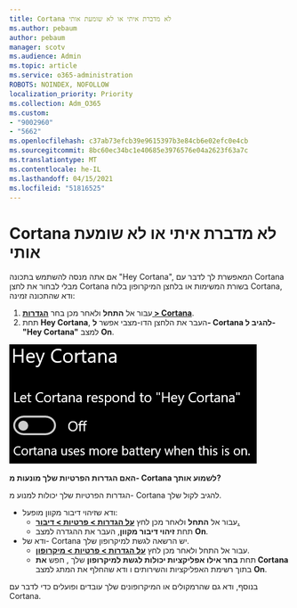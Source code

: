 ```yaml
---
title: Cortana לא מדברת איתי או לא שומעת אותי
ms.author: pebaum
author: pebaum
manager: scotv
ms.audience: Admin
ms.topic: article
ms.service: o365-administration
ROBOTS: NOINDEX, NOFOLLOW
localization_priority: Priority
ms.collection: Adm_O365
ms.custom:
- "9002960"
- "5662"
ms.openlocfilehash: c37ab73efcb39e9615397b3e84cb6e02efc0e4cb
ms.sourcegitcommit: 8bc60ec34bc1e40685e3976576e04a2623f63a7c
ms.translationtype: MT
ms.contentlocale: he-IL
ms.lasthandoff: 04/15/2021
ms.locfileid: "51816525"
---
```

# <a name="cortana-doesnt-talk-to-me-or-cant-hear-me"></a>Cortana לא מדברת איתי או לא שומעת אותי

אם אתה מנסה להשתמש בתכונה "Hey Cortana", המאפשרת לך לדבר עם Cortana מבלי לבחור את לחצן Cortana בשורת המשימות או בלחצן המיקרופון בלוח Cortana, ודא שהתכונה זמינה:

1. עבור אל **התחל** ולאחר מכן בחר **[הגדרות > Cortana](ms-settings:cortana?activationSource=GetHelp)**.
2. תחת **Hey Cortana**, העבר את הלחצן הדו-מצבי אפשר **ל- Cortana להגיב ל- "Hey Cortana"** למצב **On**.

![היי Cortana](media/hey-cortana.png)

**האם הגדרות הפרטיות שלך מונעות מ- Cortana לשמוע אותך?**

הגדרות הפרטיות שלך יכולות למנוע מ- Cortana להגיב לקול שלך.
- ודא שזיהוי דיבור מקוון מופעל:
    - עבור אל **התחל** ולאחר מכן לחץ **[על הגדרות > פרטיות > דיבור.](ms-settings:privacy-speech?activationSource=GetHelp)**
    - תחת **זיהוי דיבור מקוון**, העבר את ההגדרה למצב **On**.
- ודא של- Cortana יש הרשאה לגשת למיקרופון שלך. 
    - עבור אל התחל ולאחר מכן לחץ **[על הגדרות > פרטיות > מיקרופון](ms-settings:privacy-microphone?activationSource=GetHelp)**.
    - תחת **בחר אילו אפליקציות יכולות לגשת למיקרופון** שלך , חפש **את Cortana** בתוך רשימת האפליקציות והשירותים ו ודא שהחלף את המתג למצב **On**.

בנוסף, ודא גם שהרמקולים או המיקרופונים שלך עובדים ופועלים כדי לדבר עם Cortana.
